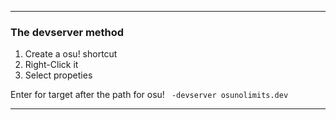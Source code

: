 <!---
ICON=fa-solid fa-server
ROUTE=connect
SHORT=Connect
TITLE=Connect to osuNoLimits
-->
* * *

### The devserver method

1. Create a osu! shortcut
2. Right-Click it
3. Select propeties

Enter for target after the path for osu! ` -devserver osunolimits.dev`

* * *